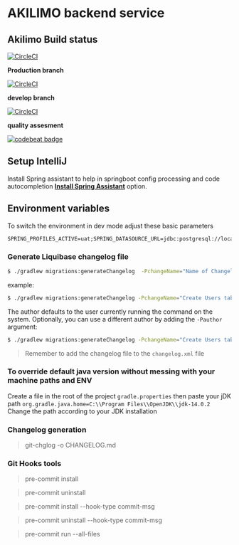# AKILIMO backend service

## Akilimo Build status

[![CircleCI](https://circleci.com/gh/IITA-AKILIMO/akilimo-api.svg?style=svg)](https://circleci.com/gh/IITA-AKILIMO/akilimo-api)

**Production branch**

[![CircleCI](https://circleci.com/gh/IITA-AKILIMO/akilimo-api/tree/main.svg?style=svg)](https://circleci.com/gh/IITA-AKILIMO/akilimo-api/tree/main)

**develop branch**

[![CircleCI](https://circleci.com/gh/IITA-AKILIMO/akilimo-api/tree/develop.svg?style=svg)](https://circleci.com/gh/IITA-AKILIMO/akilimo-api/tree/develop)

**quality assesment**

[![codebeat badge](https://codebeat.co/badges/c0cb5198-13b9-46dc-b83e-79f8989c1698)](https://codebeat.co/projects/github-com-iita-akilimo-akilimo-api-develop)

## Setup IntelliJ

Install Spring assistant to help in springboot config processing and code autocompletion
[**Install Spring Assistant**](https://plugins.jetbrains.com/plugin/10229-spring-assistant/)
option.

## Environment variables

To switch the environment in dev mode adjust these basic parameters

```
SPRING_PROFILES_ACTIVE=uat;SPRING_DATASOURCE_URL=jdbc:postgresql://localhost:5432/postgres;SPRING_DATASOURCE_USERNAME=user;SPRING_DATASOURCE_PASSWORD=pass
```

### Generate Liquibase changelog file

```bash
$ ./gradlew migrations:generateChangelog  -PchangeName="Name of Changelog"
```

example:

```bash
$ ./gradlew migrations:generateChangelog -PchangeName="Create Users table"
```

The author defaults to the user currently running the command on the system. Optionally, you can use a different author by adding the `-Pauthor`
argument:

```bash
$ ./gradlew migrations:generateChangelog -PchangeName="Create Users table" -Pauthor="The Stig"
```

> Remember to add the changelog file to the `changelog.xml` file

### To override default java version without messing with your machine paths and ENV

Create a file in the root of the project `gradle.properties` then paste your jDK path `org.gradle.java.home=C:\\Program Files\\OpenJDK\\jdk-14.0.2`
Change the path according to your JDK installation

### Changelog generation

> git-chglog -o CHANGELOG.md

### Git Hooks tools

> pre-commit install

> pre-commit uninstall

> pre-commit install --hook-type commit-msg

> pre-commit uninstall --hook-type commit-msg

> pre-commit run --all-files
